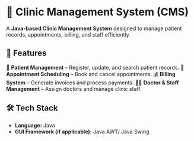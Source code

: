 # 🏥 Clinic Management System (CMS)

A **Java-based Clinic Management System** designed to manage patient records, appointments, billing, and staff efficiently.

## 📌 Features
🏥 **Patient Management** – Register, update, and search patient records.
📅 **Appointment Scheduling** – Book and cancel appointments.
💰 **Billing System** – Generate invoices and process payments.
👩‍⚕️ **Doctor & Staff Management** – Assign doctors and manage clinic staff.

## 🛠 Tech Stack
- **Language:** Java
- **GUI Framework (if applicable):** Java AWT/ Java Swing

